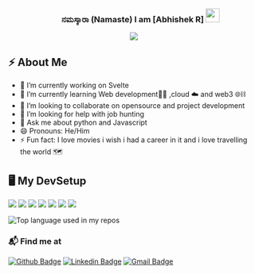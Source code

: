 <h3 align="center">
  &nbsp;&nbsp;&nbsp;&nbsp;&nbsp;&nbsp;&nbsp;ನಮಸ್ಕಾರಾ (Namaste) I am [Abhishek R]
  <img src="https://media.giphy.com/media/hvRJCLFzcasrR4ia7z/giphy.gif" width="28">
</h3>

<!-- Typing SVG by Abhi45765 - https://github.com/Abhi45765/readme-typing-svg -->
<p align="center">
<!--   <a href="https://github.com/Abhi45765/readme-typing-svg"> -->
    <img src="https://readme-typing-svg.herokuapp.com?color=551a8b&width=380&height=45&lines=Learning+new+technologies;Nice+To+Meet+You+...&center=true"></a>
</p>

## ⚡️ About Me

  - 🔭 I’m currently working on Svelte
  - 🌱 I’m currently learning Web development👨‍💻 ,cloud ☁️ and web3 🌐⛓️
  - 👯 I’m looking to collaborate on opensource and  project development 
  - 🤔 I’m looking for help with job hunting 
  - 💬 Ask me about python and Javascript 
  - 😄 Pronouns: He/Him
  - ⚡ Fun fact: I love movies i wish i had a career in it and i love travelling the world 🗺️


## 🖥️ My DevSetup
<img src="https://img.shields.io/badge/Legion-555555.svg?&style=flat-square&logo=Lenovo&logoColor=E2231A"> <img src="https://img.shields.io/badge/Windows-555555.svg?&style=flat-square&logo=windows&logoColor=0078D6"> <img src="https://img.shields.io/badge/Chrome-555555.svg?&style=flat-square&logo=google-chrome&logoColor=259645"> <img src="https://img.shields.io/badge/VS Code-555555?style=flat-square&logo=visual-studio-code&logoColor=007ACC"> <img src="https://img.shields.io/badge/Terminal-555555.svg?&style=flat-square&logo=powershell&logoColor=white"> <img src="https://img.shields.io/badge/Pycharm-555555.svg?&style=flat-square&logo=Pycharm&logoColor=F37626"> <img src="https://img.shields.io/badge/Spotify-555555.svg?&style=flat-square&logo=spotify&logoColor=1ED760">

<div align="left">
  <img width="" src="https://github-readme-stats.vercel.app/api/top-langs/?username=Abhi45765&layout=compact&hide_title=1&card_width=300" alt="Top language used in my repos" />
  <br />
</div>

### 📬 Find me at
[![Github Badge](http://img.shields.io/badge/-Github-black?style=flat-square&logo=github&link=https://github.com/Defcon27/)](https://github.com/Abhi45765/) 
[![Linkedin Badge](https://img.shields.io/badge/-LinkedIn-blue?style=flat-square&logo=Linkedin&logoColor=white&link=https://www.linkedin.com/in/abhishek-r-a6b5b0184/)](https://www.linkedin.com/in/abhishek-r-a6b5b0184/)
[![Gmail Badge](https://img.shields.io/badge/-Gmail-d14836?style=flat-square&logo=Gmail&logoColor=white&link=mailto:defcon.sentinal95@gmail.com)](mailto:mrabhishek064@gmail.com)
